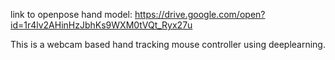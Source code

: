 link to openpose hand model: https://drive.google.com/open?id=1r4lv2AHinHzJbhKs9WXM0tVQt_Ryx27u

This is a webcam based hand tracking mouse controller using deeplearning.
